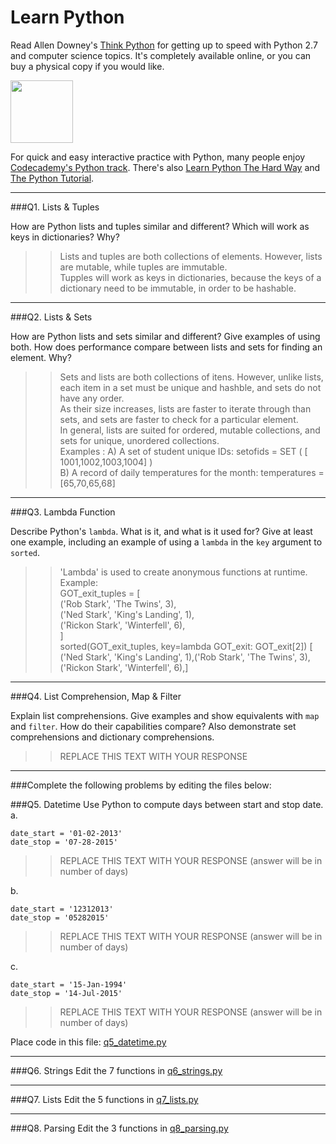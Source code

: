 # Learn Python

Read Allen Downey's [Think Python](http://www.greenteapress.com/thinkpython/) for getting up to speed with Python 2.7 and computer science topics. It's completely available online, or you can buy a physical copy if you would like.

<a href="http://www.greenteapress.com/thinkpython/"><img src="img/think_python.png" style="width: 100px;" target="_blank"></a>

For quick and easy interactive practice with Python, many people enjoy [Codecademy's Python track](http://www.codecademy.com/en/tracks/python). There's also [Learn Python The Hard Way](http://learnpythonthehardway.org/book/) and [The Python Tutorial](https://docs.python.org/2/tutorial/).

---

###Q1. Lists &amp; Tuples

How are Python lists and tuples similar and different? Which will work as keys in dictionaries? Why?

>> Lists and tuples are both collections of elements. However, lists are mutable, while tuples are immutable.   
   Tupples will work as keys in dictionaries, because the keys of a dictionary need to be immutable, in order to be hashable.  

---

###Q2. Lists &amp; Sets

How are Python lists and sets similar and different? Give examples of using both. How does performance compare between lists and sets for finding an element. Why?

>> Sets and lists are both collections of itens. However, unlike lists, each item in a set must be unique and hashble, and sets do not have any order.  
   As their size increases, lists are faster to iterate through than sets, and sets are faster to check for a particular element.  
   In general, lists are suited for ordered, mutable collections, and sets for unique, unordered collections.  
   Examples : A) A set of student unique IDs:  setofids = SET ( [ 1001,1002,1003,1004] )  
              B) A record of daily temperatures for the month: temperatures = [65,70,65,68]  

---

###Q3. Lambda Function

Describe Python's `lambda`. What is it, and what is it used for? Give at least one example, including an example of using a `lambda` in the `key` argument to `sorted`.

>> 'Lambda' is used to create anonymous functions at runtime.  
   Example:  
    GOT_exit_tuples = [  
        ('Rob Stark', 'The Twins', 3),  
        ('Ned Stark', 'King's Landing', 1),  
        ('Rickon Stark', 'Winterfell', 6),  
]  
sorted(GOT_exit_tuples, key=lambda GOT_exit: GOT_exit[2])
[ ('Ned Stark', 'King's Landing', 1),('Rob Stark', 'The Twins', 3),('Rickon Stark', 'Winterfell', 6),]  
---

###Q4. List Comprehension, Map &amp; Filter

Explain list comprehensions. Give examples and show equivalents with `map` and `filter`. How do their capabilities compare? Also demonstrate set comprehensions and dictionary comprehensions.

>> REPLACE THIS TEXT WITH YOUR RESPONSE

---

###Complete the following problems by editing the files below:

###Q5. Datetime
Use Python to compute days between start and stop date.   
a.  

```
date_start = '01-02-2013'    
date_stop = '07-28-2015'
```

>> REPLACE THIS TEXT WITH YOUR RESPONSE (answer will be in number of days)

b.  
```
date_start = '12312013'  
date_stop = '05282015'  
```

>> REPLACE THIS TEXT WITH YOUR RESPONSE (answer will be in number of days)

c.  
```
date_start = '15-Jan-1994'      
date_stop = '14-Jul-2015'  
```

>> REPLACE THIS TEXT WITH YOUR RESPONSE  (answer will be in number of days)

Place code in this file: [q5_datetime.py](python/q5_datetime.py)

---

###Q6. Strings
Edit the 7 functions in [q6_strings.py](python/q6_strings.py)

---

###Q7. Lists
Edit the 5 functions in [q7_lists.py](python/q7_lists.py)

---

###Q8. Parsing
Edit the 3 functions in [q8_parsing.py](python/q8_parsing.py)





